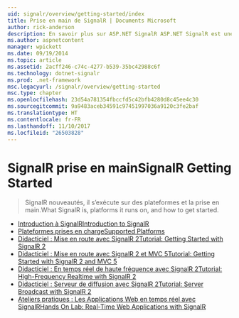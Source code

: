 ```yaml
---
uid: signalr/overview/getting-started/index
title: Prise en main de SignalR | Documents Microsoft
author: rick-anderson
description: En savoir plus sur ASP.NET SignalR ASP.NET SignalR est une nouvelle bibliothèque pour les développeurs ASP.NET qui facilite le développement des fonctionnalités web en temps réel. SignalR permet bi...
ms.author: aspnetcontent
manager: wpickett
ms.date: 09/19/2014
ms.topic: article
ms.assetid: 2acff246-c74c-4277-b539-35bc42988c6f
ms.technology: dotnet-signalr
ms.prod: .net-framework
msc.legacyurl: /signalr/overview/getting-started
msc.type: chapter
ms.openlocfilehash: 23d54a781354fbccfd5c42bfb4280d8c45ee4c30
ms.sourcegitcommit: 9a9483aceb34591c97451997036a9120c3fe2baf
ms.translationtype: HT
ms.contentlocale: fr-FR
ms.lasthandoff: 11/10/2017
ms.locfileid: "26503828"
---
```

<a name="signalr-getting-started"></a><span data-ttu-id="b2740-104">SignalR prise en main</span><span class="sxs-lookup"><span data-stu-id="b2740-104">SignalR Getting Started</span></span>
====================
> <span data-ttu-id="b2740-105">SignalR nouveautés, il s’exécute sur des plateformes et la prise en main.</span><span class="sxs-lookup"><span data-stu-id="b2740-105">What SignalR is, platforms it runs on, and how to get started.</span></span>


- [<span data-ttu-id="b2740-106">Introduction à SignalR</span><span class="sxs-lookup"><span data-stu-id="b2740-106">Introduction to SignalR</span></span>](introduction-to-signalr.md)
- [<span data-ttu-id="b2740-107">Plateformes prises en charge</span><span class="sxs-lookup"><span data-stu-id="b2740-107">Supported Platforms</span></span>](supported-platforms.md)
- [<span data-ttu-id="b2740-108">Didacticiel : Mise en route avec SignalR 2</span><span class="sxs-lookup"><span data-stu-id="b2740-108">Tutorial: Getting Started with SignalR 2</span></span>](tutorial-getting-started-with-signalr.md)
- [<span data-ttu-id="b2740-109">Didacticiel : Mise en route avec SignalR 2 et MVC 5</span><span class="sxs-lookup"><span data-stu-id="b2740-109">Tutorial: Getting Started with SignalR 2 and MVC 5</span></span>](tutorial-getting-started-with-signalr-and-mvc.md)
- [<span data-ttu-id="b2740-110">Didacticiel : En temps réel de haute fréquence avec SignalR 2</span><span class="sxs-lookup"><span data-stu-id="b2740-110">Tutorial: High-Frequency Realtime with SignalR 2</span></span>](tutorial-high-frequency-realtime-with-signalr.md)
- [<span data-ttu-id="b2740-111">Didacticiel : Serveur de diffusion avec SignalR 2</span><span class="sxs-lookup"><span data-stu-id="b2740-111">Tutorial: Server Broadcast with SignalR 2</span></span>](tutorial-server-broadcast-with-signalr.md)
- [<span data-ttu-id="b2740-112">Ateliers pratiques : Les Applications Web en temps réel avec SignalR</span><span class="sxs-lookup"><span data-stu-id="b2740-112">Hands On Lab: Real-Time Web Applications with SignalR</span></span>](real-time-web-applications-with-signalr.md)
